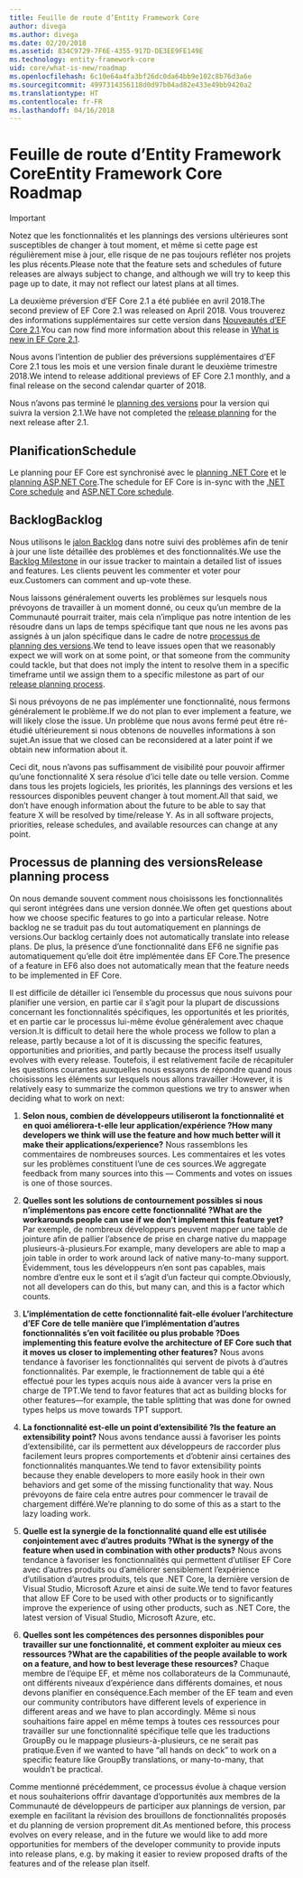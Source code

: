 ```yaml
---
title: Feuille de route d’Entity Framework Core
author: divega
ms.author: divega
ms.date: 02/20/2018
ms.assetid: 834C9729-7F6E-4355-917D-DE3EE9FE149E
ms.technology: entity-framework-core
uid: core/what-is-new/roadmap
ms.openlocfilehash: 6c10e64a4fa3bf26dc0da64bb9e102c8b76d3a6e
ms.sourcegitcommit: 4997314356118d0d97b04ad82e433e49bb9420a2
ms.translationtype: HT
ms.contentlocale: fr-FR
ms.lasthandoff: 04/16/2018
---
```

# <a name="entity-framework-core-roadmap"></a><span data-ttu-id="1bbe8-102">Feuille de route d’Entity Framework Core</span><span class="sxs-lookup"><span data-stu-id="1bbe8-102">Entity Framework Core Roadmap</span></span>

> [!IMPORTANT]
> <span data-ttu-id="1bbe8-103">Notez que les fonctionnalités et les plannings des versions ultérieures sont susceptibles de changer à tout moment, et même si cette page est régulièrement mise à jour, elle risque de ne pas toujours refléter nos projets les plus récents.</span><span class="sxs-lookup"><span data-stu-id="1bbe8-103">Please note that the feature sets and schedules of future releases are always subject to change, and although we will try to keep this page up to date, it may not reflect our latest plans at all times.</span></span>

<span data-ttu-id="1bbe8-104">La deuxième préversion d’EF Core 2.1 a été publiée en avril 2018.</span><span class="sxs-lookup"><span data-stu-id="1bbe8-104">The second preview of EF Core 2.1 was released on April 2018.</span></span> <span data-ttu-id="1bbe8-105">Vous trouverez des informations supplémentaires sur cette version dans [Nouveautés d’EF Core 2.1](xref:core/what-is-new/ef-core-2.1).</span><span class="sxs-lookup"><span data-stu-id="1bbe8-105">You can now find more information about this release in [What is new in EF Core 2.1](xref:core/what-is-new/ef-core-2.1).</span></span>

<span data-ttu-id="1bbe8-106">Nous avons l’intention de publier des préversions supplémentaires d’EF Core 2.1 tous les mois et une version finale durant le deuxième trimestre 2018.</span><span class="sxs-lookup"><span data-stu-id="1bbe8-106">We intend to release additional previews of EF Core 2.1 monthly, and a final release on the second calendar quarter of 2018.</span></span>

<span data-ttu-id="1bbe8-107">Nous n’avons pas terminé le [planning des versions](#release-planning-process) pour la version qui suivra la version 2.1.</span><span class="sxs-lookup"><span data-stu-id="1bbe8-107">We have not completed the [release planning](#release-planning-process) for the next release after 2.1.</span></span>

## <a name="schedule"></a><span data-ttu-id="1bbe8-108">Planification</span><span class="sxs-lookup"><span data-stu-id="1bbe8-108">Schedule</span></span>

<span data-ttu-id="1bbe8-109">Le planning pour EF Core est synchronisé avec le [planning .NET Core](https://github.com/dotnet/core/blob/master/roadmap.md) et le [planning ASP.NET Core](https://github.com/aspnet/Home/wiki/Roadmap).</span><span class="sxs-lookup"><span data-stu-id="1bbe8-109">The schedule for EF Core is in-sync with the [.NET Core schedule](https://github.com/dotnet/core/blob/master/roadmap.md) and [ASP.NET Core schedule](https://github.com/aspnet/Home/wiki/Roadmap).</span></span>

## <a name="backlog"></a><span data-ttu-id="1bbe8-110">Backlog</span><span class="sxs-lookup"><span data-stu-id="1bbe8-110">Backlog</span></span>

<span data-ttu-id="1bbe8-111">Nous utilisons le [jalon Backlog](https://github.com/aspnet/EntityFrameworkCore/issues?q=is%3Aopen+is%3Aissue+milestone%3ABacklog+sort%3Areactions-%2B1-desc) dans notre suivi des problèmes afin de tenir à jour une liste détaillée des problèmes et des fonctionnalités.</span><span class="sxs-lookup"><span data-stu-id="1bbe8-111">We use the [Backlog Milestone](https://github.com/aspnet/EntityFrameworkCore/issues?q=is%3Aopen+is%3Aissue+milestone%3ABacklog+sort%3Areactions-%2B1-desc) in our issue tracker to maintain a detailed list of issues and features.</span></span> <span data-ttu-id="1bbe8-112">Les clients peuvent les commenter et voter pour eux.</span><span class="sxs-lookup"><span data-stu-id="1bbe8-112">Customers can comment and up-vote these.</span></span>

<span data-ttu-id="1bbe8-113">Nous laissons généralement ouverts les problèmes sur lesquels nous prévoyons de travailler à un moment donné, ou ceux qu’un membre de la Communauté pourrait traiter, mais cela n’implique pas notre intention de les résoudre dans un laps de temps spécifique tant que nous ne les avons pas assignés à un jalon spécifique dans le cadre de notre [processus de planning des versions](#release-planning-process).</span><span class="sxs-lookup"><span data-stu-id="1bbe8-113">We tend to leave issues open that we reasonably expect we will work on at some point, or that someone from the community could tackle, but that does not imply the intent to resolve them in a specific timeframe until we assign them to a specific milestone as part of our [release planning process](#release-planning-process).</span></span>

<span data-ttu-id="1bbe8-114">Si nous prévoyons de ne pas implémenter une fonctionnalité, nous fermons généralement le problème.</span><span class="sxs-lookup"><span data-stu-id="1bbe8-114">If we do not plan to ever implement a feature, we will likely close the issue.</span></span> <span data-ttu-id="1bbe8-115">Un problème que nous avons fermé peut être ré-étudié ultérieurement si nous obtenons de nouvelles informations à son sujet.</span><span class="sxs-lookup"><span data-stu-id="1bbe8-115">An issue that we closed can be reconsidered at a later point if we obtain new information about it.</span></span>

<span data-ttu-id="1bbe8-116">Ceci dit, nous n’avons pas suffisamment de visibilité pour pouvoir affirmer qu’une fonctionnalité X sera résolue d’ici telle date ou telle version. Comme dans tous les projets logiciels, les priorités, les plannings des versions et les ressources disponibles peuvent changer à tout moment.</span><span class="sxs-lookup"><span data-stu-id="1bbe8-116">All that said, we don’t have enough information about the future to be able to say that feature X will be resolved by time/release Y. As in all software projects, priorities, release schedules, and available resources can change at any point.</span></span>

## <a name="release-planning-process"></a><span data-ttu-id="1bbe8-117">Processus de planning des versions</span><span class="sxs-lookup"><span data-stu-id="1bbe8-117">Release planning process</span></span>

<span data-ttu-id="1bbe8-118">On nous demande souvent comment nous choisissons les fonctionnalités qui seront intégrées dans une version donnée.</span><span class="sxs-lookup"><span data-stu-id="1bbe8-118">We often get questions about how we choose specific features to go into a particular release.</span></span> <span data-ttu-id="1bbe8-119">Notre backlog ne se traduit pas du tout automatiquement en plannings de versions.</span><span class="sxs-lookup"><span data-stu-id="1bbe8-119">Our backlog certainly does not automatically translate into release plans.</span></span> <span data-ttu-id="1bbe8-120">De plus, la présence d’une fonctionnalité dans EF6 ne signifie pas automatiquement qu’elle doit être implémentée dans EF Core.</span><span class="sxs-lookup"><span data-stu-id="1bbe8-120">The presence of a feature in EF6 also does not automatically mean that the feature needs to be implemented in EF Core.</span></span>

<span data-ttu-id="1bbe8-121">Il est difficile de détailler ici l’ensemble du processus que nous suivons pour planifier une version, en partie car il s’agit pour la plupart de discussions concernant les fonctionnalités spécifiques, les opportunités et les priorités, et en partie car le processus lui-même évolue généralement avec chaque version.</span><span class="sxs-lookup"><span data-stu-id="1bbe8-121">It is difficult to detail here the whole process we follow to plan a release, partly because a lot of it is discussing the specific features, opportunities and priorities, and partly because the process itself usually evolves with every release.</span></span> <span data-ttu-id="1bbe8-122">Toutefois, il est relativement facile de récapituler les questions courantes auxquelles nous essayons de répondre quand nous choisissons les éléments sur lesquels nous allons travailler :</span><span class="sxs-lookup"><span data-stu-id="1bbe8-122">However, it is relatively easy to summarize the common questions we try to answer when deciding what to work on next:</span></span>

1. <span data-ttu-id="1bbe8-123">**Selon nous, combien de développeurs utiliseront la fonctionnalité et en quoi améliorera-t-elle leur application/expérience ?**</span><span class="sxs-lookup"><span data-stu-id="1bbe8-123">**How many developers we think will use the feature and how much better will it make their applications/experience?**</span></span> <span data-ttu-id="1bbe8-124">Nous rassemblons les commentaires de nombreuses sources. Les commentaires et les votes sur les problèmes constituent l’une de ces sources.</span><span class="sxs-lookup"><span data-stu-id="1bbe8-124">We aggregate feedback from many sources into this — Comments and votes on issues is one of those sources.</span></span>

2. <span data-ttu-id="1bbe8-125">**Quelles sont les solutions de contournement possibles si nous n’implémentons pas encore cette fonctionnalité ?**</span><span class="sxs-lookup"><span data-stu-id="1bbe8-125">**What are the workarounds people can use if we don’t implement this feature yet?**</span></span> <span data-ttu-id="1bbe8-126">Par exemple, de nombreux développeurs peuvent mapper une table de jointure afin de pallier l’absence de prise en charge native du mappage plusieurs-à-plusieurs.</span><span class="sxs-lookup"><span data-stu-id="1bbe8-126">For example, many developers are able to map a join table in order to work around lack of native many-to-many support.</span></span> <span data-ttu-id="1bbe8-127">Évidemment, tous les développeurs n’en sont pas capables, mais nombre d’entre eux le sont et il s’agit d’un facteur qui compte.</span><span class="sxs-lookup"><span data-stu-id="1bbe8-127">Obviously, not all developers can do this, but many can, and this is a factor which counts.</span></span>

3. <span data-ttu-id="1bbe8-128">**L’implémentation de cette fonctionnalité fait-elle évoluer l’architecture d’EF Core de telle manière que l’implémentation d’autres fonctionnalités s’en voit facilitée ou plus probable ?**</span><span class="sxs-lookup"><span data-stu-id="1bbe8-128">**Does implementing this feature evolve the architecture of EF Core such that it moves us closer to implementing other features?**</span></span> <span data-ttu-id="1bbe8-129">Nous avons tendance à favoriser les fonctionnalités qui servent de pivots à d’autres fonctionnalités. Par exemple, le fractionnement de table qui a été effectué pour les types acquis nous aide à avancer vers la prise en charge de TPT.</span><span class="sxs-lookup"><span data-stu-id="1bbe8-129">We tend to favor features that act as building blocks for other features—for example, the table splitting that was done for owned types helps us move towards TPT support.</span></span>

4. <span data-ttu-id="1bbe8-130">**La fonctionnalité est-elle un point d’extensibilité ?**</span><span class="sxs-lookup"><span data-stu-id="1bbe8-130">**Is the feature an extensibility point?**</span></span> <span data-ttu-id="1bbe8-131">Nous avons tendance aussi à favoriser les points d’extensibilité, car ils permettent aux développeurs de raccorder plus facilement leurs propres comportements et d’obtenir ainsi certaines des fonctionnalités manquantes.</span><span class="sxs-lookup"><span data-stu-id="1bbe8-131">We tend to favor extensibility points because they enable developers to more easily hook in their own behaviors and get some of the missing functionality that way.</span></span> <span data-ttu-id="1bbe8-132">Nous prévoyons de faire cela entre autres pour commencer le travail de chargement différé.</span><span class="sxs-lookup"><span data-stu-id="1bbe8-132">We’re planning to do some of this as a start to the lazy loading work.</span></span>

5. <span data-ttu-id="1bbe8-133">**Quelle est la synergie de la fonctionnalité quand elle est utilisée conjointement avec d’autres produits ?**</span><span class="sxs-lookup"><span data-stu-id="1bbe8-133">**What is the synergy of the feature when used in combination with other products?**</span></span> <span data-ttu-id="1bbe8-134">Nous avons tendance à favoriser les fonctionnalités qui permettent d’utiliser EF Core avec d’autres produits ou d’améliorer sensiblement l’expérience d’utilisation d’autres produits, tels que .NET Core, la dernière version de Visual Studio, Microsoft Azure et ainsi de suite.</span><span class="sxs-lookup"><span data-stu-id="1bbe8-134">We tend to favor features that allow EF Core to be used with other products or to significantly improve the experience of using other products, such as .NET Core, the latest version of Visual Studio, Microsoft Azure, etc.</span></span>

6. <span data-ttu-id="1bbe8-135">**Quelles sont les compétences des personnes disponibles pour travailler sur une fonctionnalité, et comment exploiter au mieux ces ressources ?**</span><span class="sxs-lookup"><span data-stu-id="1bbe8-135">**What are the capabilities of the people available to work on a feature, and how to best leverage these resources?**</span></span> <span data-ttu-id="1bbe8-136">Chaque membre de l’équipe EF, et même nos collaborateurs de la Communauté, ont différents niveaux d’expérience dans différents domaines, et nous devons planifier en conséquence.</span><span class="sxs-lookup"><span data-stu-id="1bbe8-136">Each member of the EF team and even our community contributors have different levels of experience in different areas and we have to plan accordingly.</span></span> <span data-ttu-id="1bbe8-137">Même si nous souhaitions faire appel en même temps à toutes ces ressources pour travailler sur une fonctionnalité spécifique telle que les traductions GroupBy ou le mappage plusieurs-à-plusieurs, ce ne serait pas pratique.</span><span class="sxs-lookup"><span data-stu-id="1bbe8-137">Even if we wanted to have “all hands on deck” to work on a specific feature like GroupBy translations, or many-to-many, that wouldn’t be practical.</span></span>

<span data-ttu-id="1bbe8-138">Comme mentionné précédemment, ce processus évolue à chaque version et nous souhaiterions offrir davantage d’opportunités aux membres de la Communauté de développeurs de participer aux plannings de version, par exemple en facilitant la révision des brouillons de fonctionnalités proposés et du planning de version proprement dit.</span><span class="sxs-lookup"><span data-stu-id="1bbe8-138">As mentioned before, this process evolves on every release, and in the future we would like to add more opportunities for members of the developer community to provide inputs into release plans, e.g. by making it easier to review proposed drafts of the features and of the release plan itself.</span></span>
